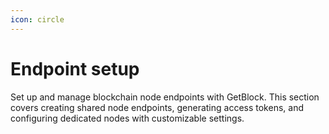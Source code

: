 ```yaml
---
icon: circle
---
```


# Endpoint setup

Set up and manage blockchain node endpoints with GetBlock. This section covers creating shared node endpoints, generating access tokens, and configuring dedicated nodes with customizable settings.
